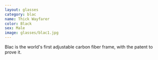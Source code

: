 ```yaml
---
layout: glasses
category: blac
name: Thick Wayfarer
color: Black
sex: Male
image: glasses/blac1.jpg
---
```


Blac is the world's first adjustable carbon fiber frame, with the patent to prove it. 